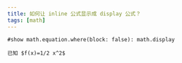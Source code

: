 ```yaml
---
title: 如何让 inline 公式显示成 display 公式？
tags: [math]
---
```


```typst
#show math.equation.where(block: false): math.display

已知 $f(x)=1/2 x^2$

```
